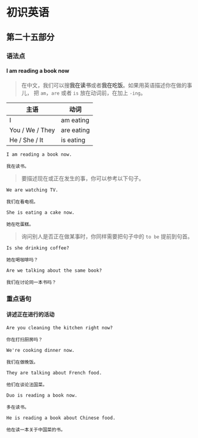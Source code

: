 # 初识英语

## 第二十五部分

### 语法点

#### I am reading a book now

> 在中文，我们可以搜**我在读书**或者**我在吃饭**。如果用英语描述你在做的事儿，
> 把 `am`，`are` 或者 `is` 放在动词前，在加上 `-ing`。

| 主语            | 动词       |
| --------------- | ---------- |
| I               | am eating  |
| You / We / They | are eating |
| He / She / It   | is eating  |

```text
I am reading a book now.

我在读书。
```

> 要描述现在或正在发生的事，你可以参考以下句子。

```text
We are watching TV.

我们在看电视。
```

```text
She is eating a cake now.

她在吃蛋糕。
```

> 询问别人是否正在做某事时，你同样需要把句子中的 `to be` 提前到句首。

```text
Is she drinking coffee?

她在喝咖啡吗？
```

```text
Are we talking about the same book?

我们在讨论同一本书吗？
```

### 重点语句

#### 讲述正在进行的活动

```text
Are you cleaning the kitchen right now?

你在打扫厨房吗？
```

```text
We're cooking dinner now.

我们在做晚饭。
```

```text
They are talking about French food.

他们在谈论法国菜。
```

```text
Duo is reading a book now.

多在读书。
```

```text
He is reading a book about Chinese food.

他在读一本关于中国菜的书。
```
